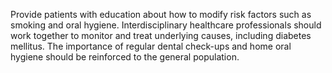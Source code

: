 Provide patients with education about how to modify risk factors such as smoking and oral hygiene. Interdisciplinary healthcare professionals should work together to monitor and treat underlying causes, including diabetes mellitus. The importance of regular dental check-ups and home oral hygiene should be reinforced to the general population.